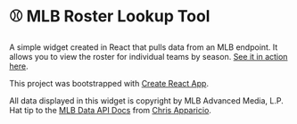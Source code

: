 # ⚾ MLB Roster Lookup Tool

A simple widget created in React that pulls data from an MLB endpoint. It allows you to view the roster for individual teams by season. [See it in action here](https://erichuffman.github.io/mlb-roster-lookup/).

This project was bootstrapped with [Create React App](https://github.com/facebook/create-react-app).

All data displayed in this widget is copyright by MLB Advanced Media, L.P. Hat tip to the [MLB Data API Docs](https://appac.github.io/mlb-data-api-docs/)</a> from [Chris Apparicio](https://appac.github.io/).
